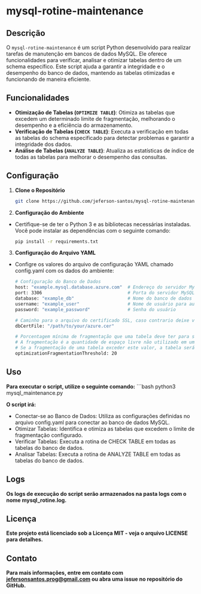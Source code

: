 # mysql-rotine-maintenance

## Descrição

O `mysql-rotine-maintenance` é um script Python desenvolvido para realizar tarefas de manutenção em bancos de dados MySQL. Ele oferece funcionalidades para verificar, analisar e otimizar tabelas dentro de um schema específico. Este script ajuda a garantir a integridade e o desempenho do banco de dados, mantendo as tabelas otimizadas e funcionando de maneira eficiente.

## Funcionalidades

- **Otimização de Tabelas (`OPTIMIZE TABLE`)**: Otimiza as tabelas que excedem um determinado limite de fragmentação, melhorando o desempenho e a eficiência do armazenamento.
- **Verificação de Tabelas (`CHECK TABLE`)**: Executa a verificação em todas as tabelas do schema especificado para detectar problemas e garantir a integridade dos dados.
- **Análise de Tabelas (`ANALYZE TABLE`)**: Atualiza as estatísticas de índice de todas as tabelas para melhorar o desempenho das consultas.

## Configuração

1. **Clone o Repositório**

   ```bash
   git clone https://github.com/jeferson-santos/mysql-rotine-maintenance

2. **Configuração do Ambiente**

- Certifique-se de ter o Python 3 e as bibliotecas necessárias instaladas. Você pode instalar as dependências com o seguinte comando:

   ```bash
   pip install -r requirements.txt

3. **Configuração do Arquivo YAML**

- Configre os valores do arquivo de configuração YAML chamado config.yaml com os dados do ambiente:

   ```bash
   # Configuração do Banco de Dados
   host: "example.mysql.database.azure.com"  # Endereço do servidor MySQL
   port: 3306                                # Porta do servidor MySQL
   database: "example_db"                    # Nome do banco de dados
   username: "example_user"                  # Nome de usuário para autenticação
   password: "example_password"              # Senha do usuário
   
   # Caminho para o arquivo do certificado SSL, caso contrario deixe vazio ""
   dbCertFile: "/path/to/your/azure.cer"
   
   # Porcentagem mínima de fragmentação que uma tabela deve ter para ser considerada para otimização.
   # A fragmentação é a quantidade de espaço livre não utilizado em uma tabela em relação ao espaço total (dados + índices).
   # Se a fragmentação de uma tabela exceder este valor, a tabela será selecionada para a rotina de otimização.
   optimizationFragmentationThreshold: 20

## Uso

**Para executar o script, utilize o seguinte comando:**
      ```bash
       python3 mysql_maintenance.py
       
**O script irá:**

- Conectar-se ao Banco de Dados: Utiliza as configurações definidas no arquivo config.yaml para conectar ao banco de dados MySQL.
- Otimizar Tabelas: Identifica e otimiza as tabelas que excedem o limite de fragmentação configurado.
- Verificar Tabelas: Executa a rotina de CHECK TABLE em todas as tabelas do banco de dados.
- Analisar Tabelas: Executa a rotina de ANALYZE TABLE em todas as tabelas do banco de dados.

## Logs
**Os logs de execução do script serão armazenados na pasta logs com o nome mysql_rotine.log.**

## Licença
**Este projeto está licenciado sob a Licença MIT - veja o arquivo LICENSE para detalhes.**

## Contato
**Para mais informações, entre em contato com jefersonsantos.prog@gmail.com ou abra uma issue no repositório do GitHub.**
